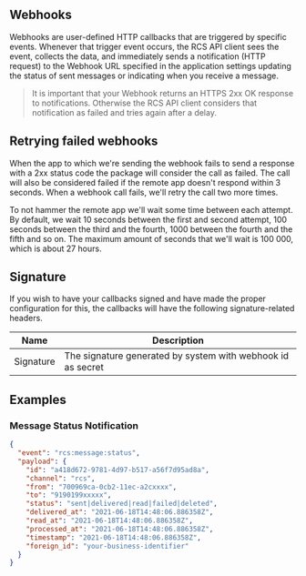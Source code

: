 ## Webhooks

Webhooks are user-defined HTTP callbacks that are triggered by specific events. Whenever that trigger event occurs, the RCS API client sees the event, collects the data, and immediately sends a notification (HTTP request) to the Webhook URL specified in the application settings updating the status of sent messages or indicating when you receive a message.

> It is important that your Webhook returns an HTTPS 2xx OK response to notifications. Otherwise the RCS API client considers that notification as failed and tries again after a delay.

## Retrying failed webhooks

When the app to which we're sending the webhook fails to send a response with a 2xx status code the package will consider the call as failed. The call will also be considered failed if the remote app doesn't respond within 3 seconds. When a webhook call fails, we'll retry the call two more times.

To not hammer the remote app we'll wait some time between each attempt. By default, we wait 10 seconds between the first and second attempt, 100 seconds between the third and the fourth, 1000 between the fourth and the fifth and so on. The maximum amount of seconds that we'll wait is 100 000, which is about 27 hours.

## Signature

If you wish to have your callbacks signed and have made the proper configuration for this, the callbacks will have the following signature-related headers.

| Name      | Description                                                 |
| --------- | ----------------------------------------------------------- |
| Signature | The signature generated by system with webhook id as secret |

## Examples

### Message Status Notification

```json
{
  "event": "rcs:message:status",
  "payload": {
    "id": "a418d672-9781-4d97-b517-a56f7d95ad8a",
    "channel": "rcs",
    "from": "700969ca-0cb2-11ec-a2cxxxx",
    "to": "9190199xxxxx",
    "status": "sent|delivered|read|failed|deleted",
    "delivered_at": "2021-06-18T14:48:06.886358Z",
    "read_at": "2021-06-18T14:48:06.886358Z",
    "processed_at": "2021-06-18T14:48:06.886358Z",
    "timestamp": "2021-06-18T14:48:06.886358Z",
    "foreign_id": "your-business-identifier"
  }
}
```
